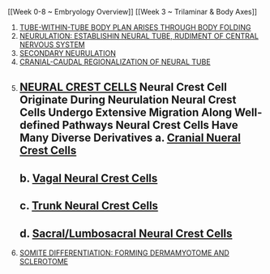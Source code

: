 [[Week 0-8 ~ Embryology Overview]]
[[Week 3 ~ Trilaminar & Body Axes]]

1. <u>TUBE-WITHIN-TUBE BODY PLAN ARISES THROUGH BODY FOLDING</u>
2. <u>NEURULATION: ESTABLISHIN NEURAL TUBE, RUDIMENT OF CENTRAL NERVOUS SYSTEM</u>
3. <u>SECONDARY NEURULATION</u>
4. <u>CRANIAL-CAUDAL REGIONALIZATION OF NEURAL TUBE</u>
5. <u>NEURAL CREST CELLS</u>
	**Neural Crest Cell Originate During Neurulation**
	**Neural Crest Cells Undergo Extensive Migration Along Well-defined Pathways**
	**Neural Crest Cells Have Many Diverse Derivatives**
	a.  <u>Cranial Nueral Crest Cells</u>
	- 
	b. <u>Vagal Neural Crest Cells</u>
	- 
	c. <u>Trunk Neural Crest Cells</u>
	- 
	d. <u>Sacral/Lumbosacral Neural Crest Cells</u>
	- 
6. <u>SOMITE DIFFERENTIATION: FORMING DERMAMYOTOME AND SCLEROTOME</u>
